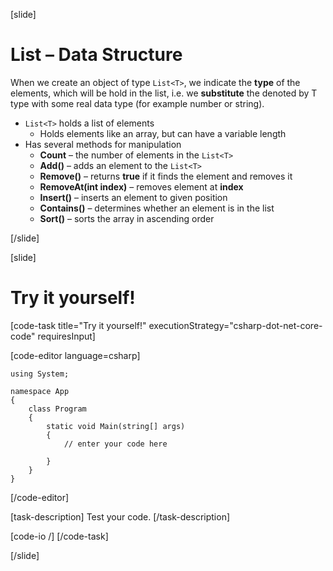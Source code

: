 [slide]
# List – Data Structure
When we create an object of type ``List<T>``, we indicate the **type** of the elements, which will be hold in the list, i.e. we **substitute** the denoted by T type with some real data type (for example number or string).
- ``List<T>`` holds a list of elements
    - Holds elements like an array, but can have a variable length
- Has several methods for manipulation
    - **Count** – the number of elements in the ``List<T>``
    - **Add()** – adds an element to the ``List<T>``
    - **Remove()** – returns **true** if it finds the element and removes it
    - **RemoveAt(int index)** – removes element at **index**
    - **Insert()** – inserts an element to given position 
    - **Contains()** – determines whether an element is in the list
    - **Sort()** – sorts the array in ascending order 

[/slide]

[slide]
# Try it yourself!

[code-task title="Try it yourself!" executionStrategy="csharp-dot-net-core-code" requiresInput]

[code-editor language=csharp]
```
using System;

namespace App
{
    class Program
    {
        static void Main(string[] args)
        {
		    // enter your code here
		    
		}
	}
}
```
[/code-editor]

[task-description]
Test your code.
[/task-description]

[code-io /]
[/code-task]


[/slide]


